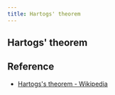 ```yaml
---
title: Hartogs' theorem
---
```


## Hartogs' theorem


## Reference
* [Hartogs's theorem - Wikipedia](https://en.wikipedia.org/wiki/Hartogs%27s_theorem)
